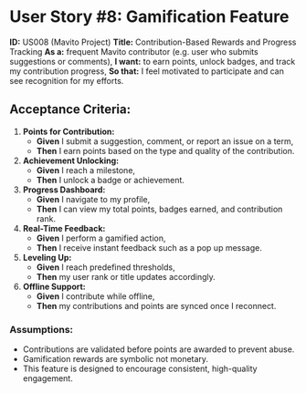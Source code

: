 # User Story #8: Gamification Feature

**ID:** US008 (Mavito Project)
**Title:** Contribution-Based Rewards and Progress Tracking
**As a:** frequent Mavito contributor (e.g. user who submits suggestions or comments),
**I want:** to earn points, unlock badges, and track my contribution progress,
**So that:** I feel motivated to participate and can see recognition for my efforts.

## Acceptance Criteria:

1. **Points for Contribution:**
   - **Given** I submit a suggestion, comment, or report an issue on a term,
   - **Then** I earn points based on the type and quality of the contribution.
2. **Achievement Unlocking:**
   - **Given** I reach a milestone,
   - **Then** I unlock a badge or achievement.
3. **Progress Dashboard:**
   - **Given** I navigate to my profile,
   - **Then** I can view my total points, badges earned, and contribution rank.
4. **Real-Time Feedback:**
   - **Given** I perform a gamified action,
   - **Then** I receive instant feedback such as a pop up message.
5. **Leveling Up:**
   - **Given** I reach predefined thresholds,
   - **Then** my user rank or title updates accordingly.
6. **Offline Support:**
   - **Given** I contribute while offline,
   - **Then** my contributions and points are synced once I reconnect.

### Assumptions:

- Contributions are validated before points are awarded to prevent abuse.
- Gamification rewards are symbolic not monetary.
- This feature is designed to encourage consistent, high-quality engagement.

